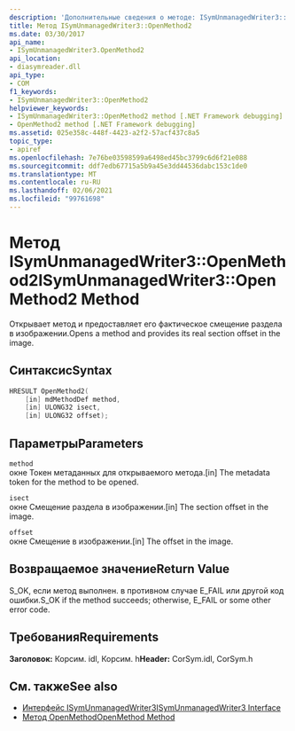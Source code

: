 ```yaml
---
description: 'Дополнительные сведения о методе: ISymUnmanagedWriter3:: OpenMethod2'
title: Метод ISymUnmanagedWriter3::OpenMethod2
ms.date: 03/30/2017
api_name:
- ISymUnmanagedWriter3.OpenMethod2
api_location:
- diasymreader.dll
api_type:
- COM
f1_keywords:
- ISymUnmanagedWriter3::OpenMethod2
helpviewer_keywords:
- ISymUnmanagedWriter3::OpenMethod2 method [.NET Framework debugging]
- OpenMethod2 method [.NET Framework debugging]
ms.assetid: 025e358c-448f-4423-a2f2-57acf437c8a5
topic_type:
- apiref
ms.openlocfilehash: 7e76be03598599a6498ed45bc3799c6d6f21e088
ms.sourcegitcommit: ddf7edb67715a5b9a45e3dd44536dabc153c1de0
ms.translationtype: MT
ms.contentlocale: ru-RU
ms.lasthandoff: 02/06/2021
ms.locfileid: "99761698"
---
```

# <a name="isymunmanagedwriter3openmethod2-method"></a><span data-ttu-id="b586e-103">Метод ISymUnmanagedWriter3::OpenMethod2</span><span class="sxs-lookup"><span data-stu-id="b586e-103">ISymUnmanagedWriter3::OpenMethod2 Method</span></span>

<span data-ttu-id="b586e-104">Открывает метод и предоставляет его фактическое смещение раздела в изображении.</span><span class="sxs-lookup"><span data-stu-id="b586e-104">Opens a method and provides its real section offset in the image.</span></span>  
  
## <a name="syntax"></a><span data-ttu-id="b586e-105">Синтаксис</span><span class="sxs-lookup"><span data-stu-id="b586e-105">Syntax</span></span>  
  
```cpp  
HRESULT OpenMethod2(
    [in] mdMethodDef method,  
    [in] ULONG32 isect,  
    [in] ULONG32 offset);  
```  
  
## <a name="parameters"></a><span data-ttu-id="b586e-106">Параметры</span><span class="sxs-lookup"><span data-stu-id="b586e-106">Parameters</span></span>  

 `method`  
 <span data-ttu-id="b586e-107">окне Токен метаданных для открываемого метода.</span><span class="sxs-lookup"><span data-stu-id="b586e-107">[in] The metadata token for the method to be opened.</span></span>  
  
 `isect`  
 <span data-ttu-id="b586e-108">окне Смещение раздела в изображении.</span><span class="sxs-lookup"><span data-stu-id="b586e-108">[in] The section offset in the image.</span></span>  
  
 `offset`  
 <span data-ttu-id="b586e-109">окне Смещение в изображении.</span><span class="sxs-lookup"><span data-stu-id="b586e-109">[in] The offset in the image.</span></span>  
  
## <a name="return-value"></a><span data-ttu-id="b586e-110">Возвращаемое значение</span><span class="sxs-lookup"><span data-stu-id="b586e-110">Return Value</span></span>  

 <span data-ttu-id="b586e-111">S_OK, если метод выполнен. в противном случае E_FAIL или другой код ошибки.</span><span class="sxs-lookup"><span data-stu-id="b586e-111">S_OK if the method succeeds; otherwise, E_FAIL or some other error code.</span></span>  
  
## <a name="requirements"></a><span data-ttu-id="b586e-112">Требования</span><span class="sxs-lookup"><span data-stu-id="b586e-112">Requirements</span></span>  

 <span data-ttu-id="b586e-113">**Заголовок:** Корсим. idl, Корсим. h</span><span class="sxs-lookup"><span data-stu-id="b586e-113">**Header:** CorSym.idl, CorSym.h</span></span>  
  
## <a name="see-also"></a><span data-ttu-id="b586e-114">См. также</span><span class="sxs-lookup"><span data-stu-id="b586e-114">See also</span></span>

- [<span data-ttu-id="b586e-115">Интерфейс ISymUnmanagedWriter3</span><span class="sxs-lookup"><span data-stu-id="b586e-115">ISymUnmanagedWriter3 Interface</span></span>](isymunmanagedwriter3-interface.md)
- [<span data-ttu-id="b586e-116">Метод OpenMethod</span><span class="sxs-lookup"><span data-stu-id="b586e-116">OpenMethod Method</span></span>](isymunmanagedwriter-openmethod-method.md)
